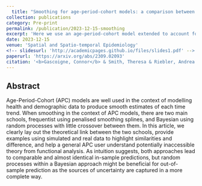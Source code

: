 ```yaml
---
  title: "Smoothing for age-period-cohort models: a comparison between splines and random process"
collection: publications
category: Pre-print
permalink: /publication/2023-12-15-smoothing
excerpt: 'Here we use an age-period-cohort model extended to account for a complex survey design to model subnational  U5MRs in Kenya.'
date: 2023-12-15
venue: 'Spatial and Spatio-temporal Epidemiology'
<!-- slidesurl: 'http://academicpages.github.io/files/slides1.pdf' -->
paperurl: 'https://arxiv.org/abs/2309.02093'
citation: '<b>Gascoigne, Connor</b> & Smith, Theresa & Riebler, Andrea. (2023). &quot;Smoothing for age-period-cohort models: a comparison between splines and random process.&quot; <i>ArXiv</i>.'
---
```

  
## Abstract
  
Age-Period-Cohort (APC) models are well used in the context of modelling health and demographic data to produce smooth estimates of each time trend. When smoothing in the context of APC models, there are two main schools, frequentist using penalised smoothing splines, and Bayesian using random processes with little crossover between them. In this article, we clearly lay out the theoretical link between the two schools, provide examples using simulated and real data to highlight similarities and difference, and help a general APC user understand potentially inaccessible theory from functional analysis. As intuition suggests, both approaches lead to comparable and almost identical in-sample predictions, but random processes within a Bayesian approach might be beneficial for out-of-sample prediction as the sources of uncertainty are captured in a more complete way.
